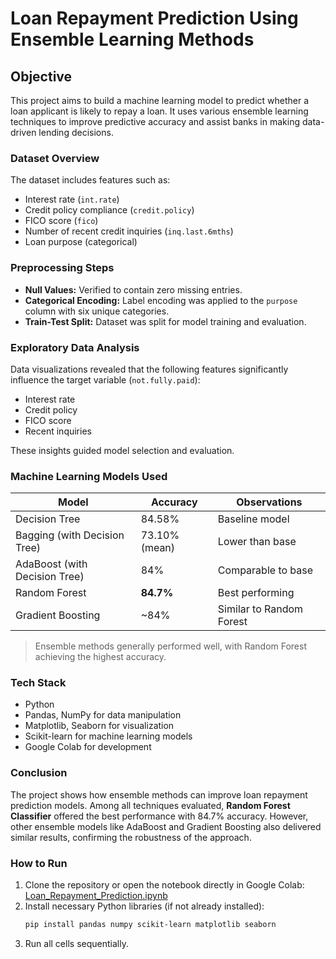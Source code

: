 #  Loan Repayment Prediction Using Ensemble Learning Methods

##  Objective

This project aims to build a machine learning model to predict whether a loan applicant is likely to repay a loan. It uses various ensemble learning techniques to improve predictive accuracy and assist banks in making data-driven lending decisions.

###  Dataset Overview

The dataset includes features such as:
- Interest rate (`int.rate`)
- Credit policy compliance (`credit.policy`)
- FICO score (`fico`)
- Number of recent credit inquiries (`inq.last.6mths`)
- Loan purpose (categorical)

### Preprocessing Steps
- **Null Values:** Verified to contain zero missing entries.
- **Categorical Encoding:** Label encoding was applied to the `purpose` column with six unique categories.
- **Train-Test Split:** Dataset was split for model training and evaluation.


###  Exploratory Data Analysis

Data visualizations revealed that the following features significantly influence the target variable (`not.fully.paid`):
- Interest rate
- Credit policy
- FICO score
- Recent inquiries

These insights guided model selection and evaluation.


###  Machine Learning Models Used

| Model                            | Accuracy         | Observations |
|----------------------------------|------------------|--------------|
| Decision Tree                    | 84.58%           | Baseline model |
| Bagging (with Decision Tree)     | 73.10% (mean)    | Lower than base |
| AdaBoost (with Decision Tree)    | 84%              | Comparable to base |
| Random Forest                    | **84.7%**        | Best performing |
| Gradient Boosting                | ~84%             | Similar to Random Forest |

> Ensemble methods generally performed well, with Random Forest achieving the highest accuracy.


###  Tech Stack

- Python
- Pandas, NumPy for data manipulation
- Matplotlib, Seaborn for visualization
- Scikit-learn for machine learning models
- Google Colab for development


###  Conclusion
The project shows how ensemble methods can improve loan repayment prediction models. Among all techniques evaluated, **Random Forest Classifier** offered the best performance with 84.7% accuracy. However, other ensemble models like AdaBoost and Gradient Boosting also delivered similar results, confirming the robustness of the approach.


###  How to Run
1. Clone the repository or open the notebook directly in Google Colab:
   [Loan_Repayment_Prediction.ipynb](https://colab.research.google.com/github/shsarv/ML-and-its-Application/blob/main/Loan_Repayment_Prediction.ipynb)
2. Install necessary Python libraries (if not already installed):
   ```bash
   pip install pandas numpy scikit-learn matplotlib seaborn
   ```
3. Run all cells sequentially.


